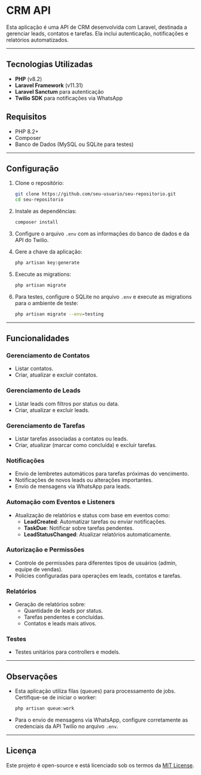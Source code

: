 # CRM API

Esta aplicação é uma API de CRM desenvolvida com Laravel, destinada a gerenciar leads, contatos e tarefas. Ela inclui autenticação, notificações e relatórios automatizados.

---

## Tecnologias Utilizadas

- **PHP** (v8.2)
- **Laravel Framework** (v11.31)
- **Laravel Sanctum** para autenticação
- **Twilio SDK** para notificações via WhatsApp

## Requisitos

- PHP 8.2+
- Composer
- Banco de Dados (MySQL ou SQLite para testes)

---

## Configuração

1. Clone o repositório:
   ```bash
   git clone https://github.com/seu-usuario/seu-repositorio.git
   cd seu-repositorio
   ```

2. Instale as dependências:
   ```bash
   composer install
   ```

3. Configure o arquivo `.env` com as informações do banco de dados e da API do Twilio.

4. Gere a chave da aplicação:
   ```bash
   php artisan key:generate
   ```

5. Execute as migrations:
   ```bash
   php artisan migrate
   ```

6. Para testes, configure o SQLite no arquivo `.env` e execute as migrations para o ambiente de teste:
   ```bash
   php artisan migrate --env=testing
   ```

---

## Funcionalidades

### Gerenciamento de Contatos
- Listar contatos.
- Criar, atualizar e excluir contatos.

### Gerenciamento de Leads
- Listar leads com filtros por status ou data.
- Criar, atualizar e excluir leads.

### Gerenciamento de Tarefas
- Listar tarefas associadas a contatos ou leads.
- Criar, atualizar (marcar como concluída) e excluir tarefas.

### Notificações
- Envio de lembretes automáticos para tarefas próximas do vencimento.
- Notificações de novos leads ou alterações importantes.
- Envio de mensagens via WhatsApp para leads.

### Automação com Eventos e Listeners
- Atualização de relatórios e status com base em eventos como:
  - **LeadCreated**: Automatizar tarefas ou enviar notificações.
  - **TaskDue**: Notificar sobre tarefas pendentes.
  - **LeadStatusChanged**: Atualizar relatórios automaticamente.

### Autorização e Permissões
- Controle de permissões para diferentes tipos de usuários (admin, equipe de vendas).
- Policies configuradas para operações em leads, contatos e tarefas.

### Relatórios
- Geração de relatórios sobre:
  - Quantidade de leads por status.
  - Tarefas pendentes e concluídas.
  - Contatos e leads mais ativos.

### Testes
- Testes unitários para controllers e models.

---

## Observações

- Esta aplicação utiliza filas (queues) para processamento de jobs. Certifique-se de iniciar o worker:
  ```bash
  php artisan queue:work
  ```
- Para o envio de mensagens via WhatsApp, configure corretamente as credenciais da API Twilio no arquivo `.env`.

---

## Licença

Este projeto é open-source e está licenciado sob os termos da [MIT License](LICENSE).


